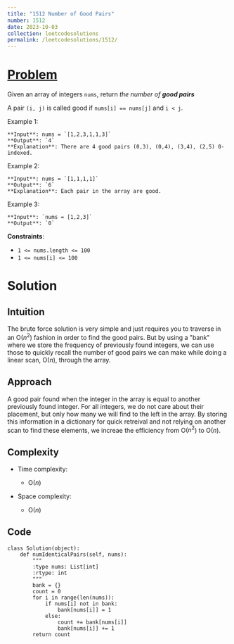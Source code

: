 ```yaml
---
title: "1512 Number of Good Pairs"
number: 1512
date: 2023-10-03
collection: leetcodesolutions
permalink: /leetcodesolutions/1512/
---
```

# [Problem](https://leetcode.com/problems/number-of-good-pairs/description/)
Given an array of integers `nums`, return *the number of **good pairs***

A pair `(i, j)` is called good if `nums[i] == nums[j]` and `i < j`.

Example 1:

    **Input**: nums = `[1,2,3,1,1,3]`
    **Output**: `4`
    **Explanation**: There are 4 good pairs (0,3), (0,4), (3,4), (2,5) 0-indexed.
    
Example 2:

    **Input**: nums = `[1,1,1,1]`
    **Output**: `6`
    **Explanation**: Each pair in the array are good.

Example 3:

    **Input**: `nums = [1,2,3]`
    **Output**: `0`
 
**Constraints**:

- `1 <= nums.length <= 100`
- `1 <= nums[i] <= 100`

# Solution
## Intuition
The brute force solution is very simple and just requires you to traverse in an O($n^2$) fashion in order to find the good pairs. But by using a "bank" where we store the frequency of previously found integers, we can use those to quickly recall the number of good pairs we can make while doing a linear scan, O($n$), through the array. 

## Approach
A good pair found when the integer in the array is equal to another previously found integer. For all integers, we do not care about their placement, but only how many we will find to the left in the array. By storing this information in a dictionary for quick retreival and not relying on another scan to find these elements, we increae the efficiency from O($n^2$) to O($n$).

## Complexity
- Time complexity:
    - O($n$)

- Space complexity:
    - O($n$)

## Code
```
class Solution(object):
    def numIdenticalPairs(self, nums):
        """
        :type nums: List[int]
        :rtype: int
        """
        bank = {}
        count = 0
        for i in range(len(nums)):
            if nums[i] not in bank:
                bank[nums[i]] = 1
            else:
                count += bank[nums[i]]
                bank[nums[i]] += 1
        return count
```